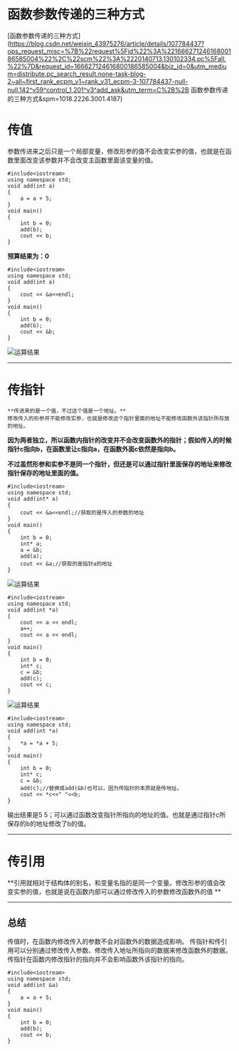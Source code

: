 # 函数参数传递的三种方式

[函数参数传递的三种方式](https://blog.csdn.net/weixin_43975276/article/details/107784437?ops_request_misc=%7B%22request%5Fid%22%3A%22166627124616800186585004%22%2C%22scm%22%3A%2220140713.130102334.pc%5Fall.%22%7D&request_id=166627124616800186585004&biz_id=0&utm_medium=distribute.pc_search_result.none-task-blog-2~all~first_rank_ecpm_v1~rank_v31_ecpm-3-107784437-null-null.142^v59^control_1,201^v3^add_ask&utm_term=C%2B%2B 函数参数传递的三种方式&spm=1018.2226.3001.4187) 

# 传值

​	参数传进来之后只是一个局部变量，修改形参的值不会改变实参的值，也就是在函数里面改变该参数并不会改变主函数里面该变量的值。



```C语言
#include<iostream>
using namespace std;
void add(int a)
{
	a = a + 5;
}
void main()
{
	int b = 0;
	add(b);
	cout << b;
}
```

**预算结果为：0**

```C语言
#include<iostream>
using namespace std;
void add(int a)
{
	cout << &a<<endl;
}
void main()
{
	int b = 0;
	add(b);
	cout << &b;
}

```

![运算结果](https://img-blog.csdnimg.cn/20200804145820607.png)



----

# 传指针

 	**传进来的是一个值，不过这个值是一个地址。**
	修改传入的形参并不能修改实参，也就是修改这个指针里面的地址不能修改函数外该指针所存放的地址。 

​	**因为两者独立，所以函数内指针的改变并不会改变函数外的指针；假如传入的时候指针c指向b，在函数里让c指向a，在函数外面c依然是指向b。**

​	**不过虽然形参和实参不是同一个指针，但还是可以通过指针里面保存的地址来修改指针保存的地址里面的值。**

```C语言
#include<iostream>
using namespace std;
void add(int* a)
{
	cout << &a<<endl;//获取的是传入的参数的地址
}
void main()
{
	int b = 0;
	int* a;
	a = &b;
	add(a);
	cout << &a;//获取的是指针a的地址
}

```

![运算结果](https://img-blog.csdnimg.cn/20200804151611107.png)

```C语言
#include<iostream>
using namespace std;
void add(int *a)
{
	cout << a << endl;
	a++;
	cout << a << endl;
}
void main()
{
	int b = 0;
	int* c;
	c = &b;
	add(c);
	cout << c;
}

```

![运算结果](https://img-blog.csdnimg.cn/20200804151611107.png)



```C语言
#include<iostream>
using namespace std;
void add(int *a)
{
	*a = *a + 5;
}
void main()
{
	int b = 0;
	int* c;
	c = &b;
	add(c);//替换成add(&b)也可以，因为传指针的本质就是传地址。
	cout << *c<<" "<<b;
}

```

 输出结果是5 5；可以通过函数改变指针所指向的地址的值。也就是通过指针c所保存的b的地址修改了b的值。 

---

# 传引用

​	**引用就相对于结构体的别名，和变量名指的是同一个变量。修改形参的值会改变实参的值，也就是说在函数内部可以通过修改传入的参数修改函数外的值 **

---

##  总结

传值时，在函数内修改传入的参数不会对函数外的数据造成影响。
传指针和传引用可以分别通过修改传入参数、修改传入地址所指向的数据来修改函数外的数据。
传指针在函数内修改指针的指向并不会影响函数外该指针的指向。

```C语言
#include<iostream>
using namespace std;
void add(int &a)
{
	a = a + 5;
}
void main()
{
	int b = 0;
	add(b);
	cout << b;
}

```





